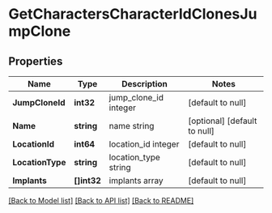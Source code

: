 # GetCharactersCharacterIdClonesJumpClone

## Properties
Name | Type | Description | Notes
------------ | ------------- | ------------- | -------------
**JumpCloneId** | **int32** | jump_clone_id integer | [default to null]
**Name** | **string** | name string | [optional] [default to null]
**LocationId** | **int64** | location_id integer | [default to null]
**LocationType** | **string** | location_type string | [default to null]
**Implants** | **[]int32** | implants array | [default to null]

[[Back to Model list]](../README.md#documentation-for-models) [[Back to API list]](../README.md#documentation-for-api-endpoints) [[Back to README]](../README.md)


